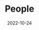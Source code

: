 ---
title: People
date: 2022-10-24

type: landing

sections:
  # A section to display people
  - block: collection
    id: team
    content:
      title: The Core PyC Team
      subtitle: Meet the people behind PyC
#      text: Add any **markdown** formatted content here - text, images, videos, galleries - and even HTML code!
      # Display content from the `content/post/` folder
      filters:
        folders:
          - authors
    design:
#      # Choose how many columns the section has. Valid values: '1' or '2'.
#      columns: '1'
      # Choose your content listing view - here we use the `showcase` view
      view: cards
#      # For the Showcase view, do you want to flip alternate rows?
#      flip_alt_rows: true
---